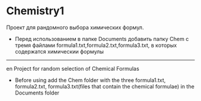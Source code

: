 # Chemistry1
Проект для рандомного выбора химических формул.
* Перед использованием в папке Documents добавить папку Chem  с тремя файлами formula1.txt,formula2.txt,formula3.txt, в которых содержатся химическии формулы
____
en Project for random selection of Chemical Formulas
* Before using add the Chem folder with the three formula1.txt, formula2.txt, formula3.txt(files that contain the chemical formulae) in the Documents folder
